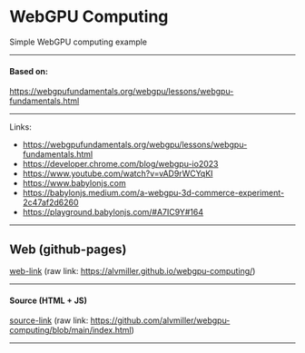 # WebGPU Computing
Simple WebGPU computing example

---

#### Based on:
https://webgpufundamentals.org/webgpu/lessons/webgpu-fundamentals.html

---

Links:
- https://webgpufundamentals.org/webgpu/lessons/webgpu-fundamentals.html
- https://developer.chrome.com/blog/webgpu-io2023
- https://www.youtube.com/watch?v=vAD9rWCYqKI
- https://www.babylonjs.com
- https://babylonjs.medium.com/a-webgpu-3d-commerce-experiment-2c47af2d6260
- https://playground.babylonjs.com/#A7IC9Y#164

---

## Web (github-pages)
[web-link](https://alvmiller.github.io/webgpu-computing/)
(raw link: https://alvmiller.github.io/webgpu-computing/)

---

#### Source (HTML + JS)
[source-link](https://github.com/alvmiller/webgpu-computing/blob/main/index.html)
(raw link: https://github.com/alvmiller/webgpu-computing/blob/main/index.html)

---


